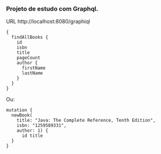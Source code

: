 ### Projeto de estudo com Graphql.

URL  http://localhost:8080/graphiql 

```
{
  findAllBooks {
    id
    isbn
    title
    pageCount
    author {
      firstName
      lastName
    }
  }
}
```

Ou:
```
mutation {
  newBook(
    title: "Java: The Complete Reference, Tenth Edition", 
    isbn: "1259589331", 
    author: 1) {
      id title
  }
}
```